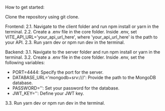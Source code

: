 How to get started:

Clone the repository using git clone.

Frontend:
2.1. Navigate to the client folder and run npm install or yarn in the terminal.
2.2. Create a .env file in the core folder. Inside .env, set VITE_API_URL='your_api_url_here', where 'your_api_url_here' is the path to your API.
2.3. Run yarn dev or npm run dev in the terminal.

Backend:
3.1. Navigate to the server folder and run npm install or yarn in the terminal.
3.2. Create a .env file in the core folder. Inside .env, set the following variables:
- PORT=4444: Specify the port for the server.
- DATABASE_URL='mongodb+srv:///': Provide the path to the MongoDB database.
- PASSWORD='': Set your password for the database.
- JWT_KEY='': Define your JWT key.

3.3. Run yarn dev or npm run dev in the terminal.

